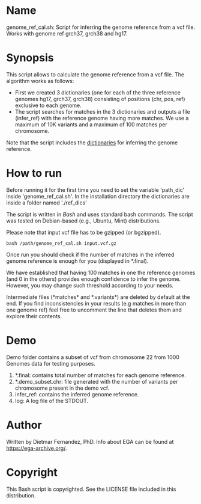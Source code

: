# Name

genome_ref_cal.sh: Script for inferring the genome reference from a vcf file. Works with genome ref grch37, grch38 and hg17.

# Synopsis

This script allows to calculate the genome reference from a vcf file. The algorithm works as follows:

   *	First we created 3 dictionaries (one for each of the three reference genomes hg17, grch37, grch38) consisting of positions (chr, pos, ref) exclusive to each genome.
   *	The script searches for matches in the 3 dictionaries and outputs a file (infer_ref) with the reference genome having more matches.  We use a maximum of 10K variants and a maximum of 100 matches per chromosome.

Note that the script includes the [dictionaries](https://github.com/mrueda/EGA_genomeref/tree/main/ref_dics) for inferring the genome reference.


# How to run

Before running it for the first time you need to set the variable 'path_dic' inside 'genome_ref_cal.sh'.
In the installation directory the dictionaries are inside a folder named './ref_dics'

The script is written in _Bash_ and uses standard bash commands. The script was tested on Debian-based (e.g., Ubuntu, Mint) distributions.

Please note that input vcf file has to be gzipped (or bgzipped).


```
bash /path/genome_ref_cal.sh input.vcf.gz
```

Once run you should check if the number of matches in the inferred genome reference is enough for you (displayed in \*.final). 

We have established that having 100 matches in one the reference genomes (and 0 in the others) provides enough confidence to infer the genome. However, you may change such threshold according to your needs.

Intermediate files (\*matches\* and \*.variants\*) are deleted by default at the end. If you find inconsistencies in your results (e.g matches in more than one genome ref) feel free to uncomment the line that deletes them and explore their contents.

# Demo

Demo folder contains a subset of vcf from chromosome 22 from 1000 Genomes data for testing purposes.

1. \*.final: contains total number of matches for each genome reference.
2. \*.demo_subset.chr: file generated with the number of variants per chromosome present in the demo vcf.
4. infer_ref: contains the inferred genome reference.
5. log: A log file of the STDOUT.

# Author

Written by Dietmar Fernandez, PhD. Info about EGA can be found at https://ega-archive.org/.


# Copyright

This Bash script is copyrighted. See the LICENSE file included in this distribution.
